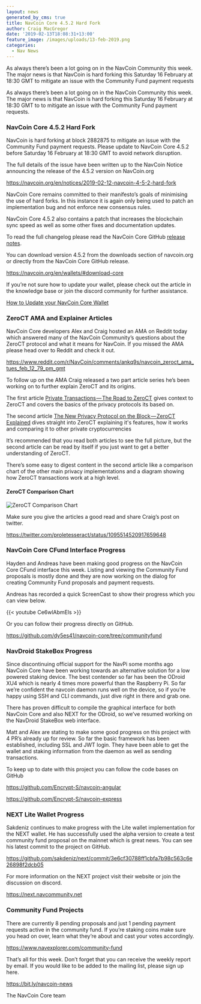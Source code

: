 ```yaml
---
layout: news
generated_by_cms: true
title: NavCoin Core 4.5.2 Hard Fork
author: Craig MacGregor
date: '2019-02-13T18:08:31+13:00'
feature_image: /images/uploads/13-feb-2019.png
categories:
  - Nav News
---
```

As always there’s been a lot going on in the NavCoin Community this week. The major news is that NavCoin is hard forking this Saturday 16 February at 18:30 GMT to mitigate an issue with the Community Fund payment requests
<!--more-->

As always there’s been a lot going on in the NavCoin Community this week. The major news is that NavCoin is hard forking this Saturday 16 February at 18:30 GMT to to mitigate an issue with the Community Fund payment requests.

### NavCoin Core 4.5.2 Hard Fork

NavCoin is hard forking at block 2882875 to mitigate an issue with the Community Fund payment requests. Please update to NavCoin Core 4.5.2 before Saturday 16 February at 18:30 GMT to avoid network disruption.

The full details of the issue have been written up to the NavCoin Notice announcing the release of the 4.5.2 version on NavCoin.org

<https://navcoin.org/en/notices/2019-02-12-navcoin-4-5-2-hard-fork>

NavCoin Core remains committed to their manifesto’s goals of minimising the use of hard forks. In this instance it is again only being used to patch an implementation bug and not enforce new consensus rules.

NavCoin Core 4.5.2 also contains a patch that increases the blockchain sync speed as well as some other fixes and documentation updates.

To read the full changelog please read the NavCoin Core GitHub [release notes](https://github.com/NAVCoin/navcoin-core/blob/master/doc/release-notes/release-notes-4.5.2.md).

You can download version 4.5.2 from the downloads section of navcoin.org or directly from the NavCoin Core GitHub release.

<https://navcoin.org/en/wallets/#download-core>

If you’re not sure how to update your wallet, please check out the article in the knowledge base or join the discord community for further assistance.

[How to Update your NavCoin Core Wallet](https://info.navcoin.org/knowledge-base/how-to-update-your-navcoin-core-wallet)

### ZeroCT AMA and Explainer Articles

NavCoin Core developers Alex and Craig hosted an AMA on Reddit today which answered many of the NavCoin Community’s questions about the ZeroCT protocol and what it means for NavCoin. If you missed the AMA please head over to Reddit and check it out.

[https://www.reddit.com/r/NavCoin/comments/ankq9s/navcoin_zeroct_ama_tues_feb_12_79_pm_gmt ](https://www.reddit.com/r/NavCoin/comments/ankq9s/navcoin_zeroct_ama_tues_feb_12_79_pm_gmt)

To follow up on the AMA Craig released a two part article series he’s been working on to further explain ZeroCT and its origins. 

The first article [Private Transactions — The Road to ZeroCT](https://medium.com/@craig.b.macgregor/private-transactions-the-road-to-zeroct-3bc7aa93cba0) gives context to ZeroCT and covers the basics of the privacy protocols its based on. 

The second article [The New Privacy Protocol on the Block — ZeroCT Explained](https://medium.com/@craig.b.macgregor/the-new-privacy-protocol-on-the-block-zeroct-explained-b34f6885dd5) dives straight into ZeroCT explaining it's features, how it works and comparing it to other private cryptocurrencies 

It’s recommended that you read both articles to see the full picture, but the second article can be read by itself if you just want to get a better understanding of ZeroCT. 

There’s some easy to digest content in the second article like a comparison chart of the other main privacy implementations and a diagram showing how ZeroCT transactions work at a high level.

#### ZeroCT Comparison Chart

![ZeroCT Comparison Chart](/images/uploads/zeroct_comparison.png)

Make sure you give the articles a good read and share Craig’s post on twitter.

<https://twitter.com/proletesseract/status/1095514520917659648>

### NavCoin Core CFund Interface Progress

Hayden and Andreas have been making good progress on the NavCoin Core CFund interface this week. Listing and viewing the Community Fund proposals is mostly done and they are now working on the dialog for creating Community Fund proposals and payment requests. 

Andreas has recorded a quick ScreenCast to show their progress which you can view below.

{{< youtube Ce6wlAbmEls >}}

Or you can follow their progress directly on GitHub.

<https://github.com/dy5es41/navcoin-core/tree/communityfund> 

### NavDroid StakeBox Progress

Since discontinuing official support for the NavPi some months ago NavCoin Core have been working towards an alternative solution for a low powered staking device. The best contender so far has been the ODroid XU4 which is nearly 4 times more powerful than the Raspberry Pi. So far we’re confident the navcoin daemon runs well on the device, so if you’re happy using SSH and CLI commands, just dive right in there and grab one. 

There has proven difficult to compile the graphical interface for both NavCoin Core and also NEXT for the ODroid, so we’ve resumed working on the NavDroid StakeBox web interface. 

Matt and Alex are stating to make some good progress on this project with 4 PR’s already up for review. So far the basic framework has been established, including SSL and JWT login. They have been able to get the wallet and staking information from the daemon as well as sending transactions.

To keep up to date with this project you can follow the code bases on GitHub

<https://github.com/Encrypt-S/navcoin-angular>

[https://github.com/Encrypt-S/navcoin-express ](https://github.com/Encrypt-S/navcoin-express) 

### NEXT Lite Wallet Progress

Sakdeniz continues to make progress with the Lite wallet implementation for the NEXT wallet. He has successfully used the alpha version to create a test community fund proposal on the mainnet which is great news. You can see his latest commit to the project on GitHub.

<https://github.com/sakdeniz/next/commit/3e6cf30788ff1cbfa7b98c563c6e26898f2dcb05> 

For more information on the NEXT project visit their website or join the discussion on discord.

[https://next.navcommunity.net ](https://next.navcommunity.net)

### Community Fund Projects

There are currently 8 pending proposals and just 1 pending payment requests active in the community fund. If you’re staking coins make sure you head on over, learn what they’re about and cast your votes accordingly.

<https://www.navexplorer.com/community-fund>

That’s all for this week. Don’t forget that you can receive the weekly report by email. If you would like to be added to the mailing list, please sign up here.

<https://bit.ly/navcoin-news>

The NavCoin Core team
